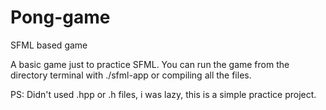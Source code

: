 # Pong-game
SFML based game

A basic game just to practice SFML. You can run the game from the directory terminal with ./sfml-app or compiling all the files.

PS: Didn't used .hpp or .h files, i was lazy, this is a simple practice project.
